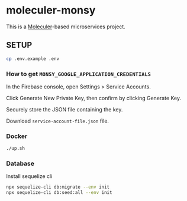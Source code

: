 # moleculer-monsy

This is a [Moleculer](https://moleculer.services/)-based microservices project.

## SETUP

```sh
cp .env.example .env
```

### How to get `MONSY_GOOGLE_APPLICATION_CREDENTIALS`

In the Firebase console, open Settings > Service Accounts.

Click Generate New Private Key, then confirm by clicking Generate Key.

Securely store the JSON file containing the key.

Download `service-account-file.json` file.

### Docker

```sh
./up.sh
```

### Database

Install sequelize cli

```sh
npx sequelize-cli db:migrate --env init
npx sequelize-cli db:seed:all --env init
```
